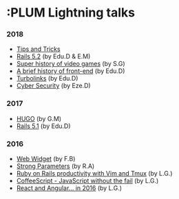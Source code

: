 # :PLUM Lightning talks
### 2018
- [Tips and Tricks](https://www.icloud.com/keynote/0g4oE3iQj44Zuidbz-XW0gNkw#tips_and_tricks)
- [Rails 5.2](https://github.com/PlumLabs/lightning-talk/blob/master/rails-5.2.md) (by Edu.D &  E.M)
- [Super history of video games](https://github.com/PlumLabs/lightning-talk/blob/master/super_history_of_video_games.md) (by S.G)
- [A brief history of front-end](https://github.com/PlumLabs/lightning-talk/blob/master/a_brief_history_of_front_end.md) (by Edu.D)
- [Turbolinks](https://gitlab.com/edudepetris/turbolinks/tree/master) (by Edu.D)
- [Cyber Security](https://github.com/PlumLabs/lightning-talk/blob/master/cyber_security.md) (by Eze.D)
### 2017
- [HUGO](https://github.com/PlumLabs/lightning-talk/blob/master/hugo.md) (by G.M)
- [Rails 5.1](https://github.com/PlumLabs/lightning-talk/blob/master/rails_5.1.md) (by Edu.D)
### 2016
- [Web Widget](https://github.com/PlumLabs/lightning-talk/blob/master/web_widget.md) (by F.B)
- [Strong Parameters](https://github.com/PlumLabs/lightning-talk/blob/master/Strong%20Parameters-ra.md) (by R.A)
- [Ruby on Rails productivity with Vim and Tmux](https://github.com/PlumLabs/lightning-talk/blob/master/ror_vim_tmux.md) (by L.G.)
- [CoffeeScript - JavaScript without the fail](https://github.com/PlumLabs/lightning-talk/blob/master/coffeescript.md) (by L.G.)
- [React and Angular... in 2016](https://github.com/PlumLabs/lightning-talk/blob/master/react-angular.md) (by L.G.)
